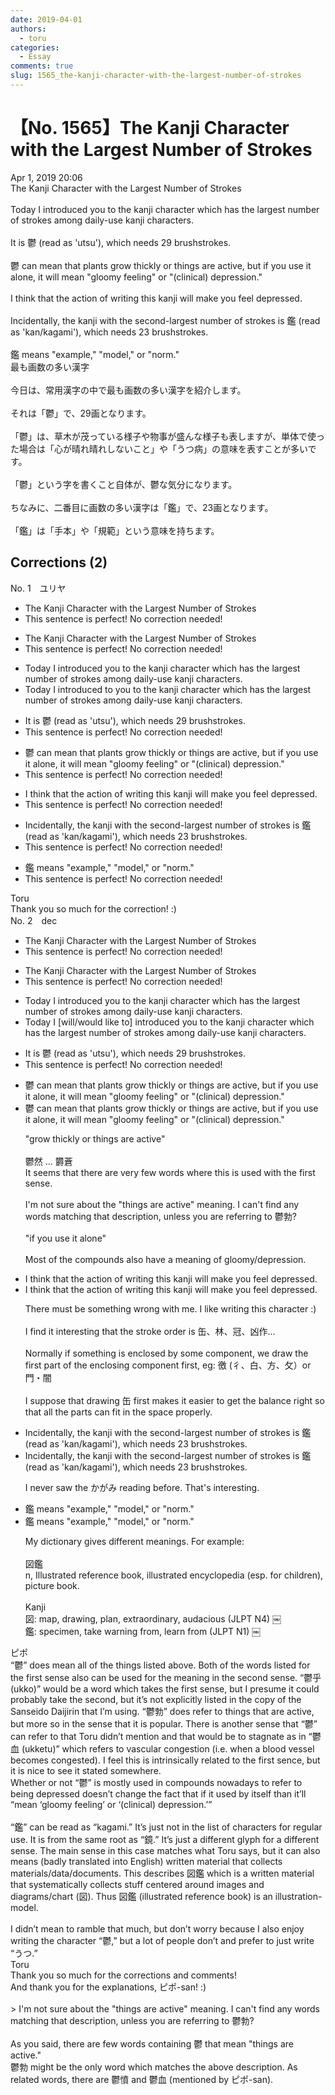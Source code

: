 ```yaml
---
date: 2019-04-01
authors:
  - toru
categories:
  - Essay
comments: true
slug: 1565_the-kanji-character-with-the-largest-number-of-strokes
---
```


# 【No. 1565】The Kanji Character with the Largest Number of Strokes
<div class="date">Apr 1, 2019 20:06</div>
<div id="post"><div id="body_show_ori">
The Kanji Character with the Largest Number of Strokes<br/><br/>Today I introduced you to the kanji character which has the largest number of strokes among daily-use kanji characters.<br/><br/>It is 鬱 (read as 'utsu'), which needs 29 brushstrokes.<br/><br/>鬱 can mean that plants grow thickly or things are active, but if you use it alone, it will mean "gloomy feeling" or "(clinical) depression."<br/><br/>I think that the action of writing this kanji will make you feel depressed.<br/><br/>Incidentally, the kanji with the second-largest number of strokes is 鑑 (read as 'kan/kagami'), which needs 23 brushstrokes.<br/><br/>鑑 means "example," "model," or "norm." 
</div></div>

<!-- more -->

<div id="post_ja"><div id="body_show_mo">
最も画数の多い漢字<br/><br/>今日は、常用漢字の中で最も画数の多い漢字を紹介します。<br/><br/>それは「鬱」で、29画となります。<br/><br/>「鬱」は、草木が茂っている様子や物事が盛んな様子も表しますが、単体で使った場合は「心が晴れ晴れしないこと」や「うつ病」の意味を表すことが多いです。<br/><br/>「鬱」という字を書くこと自体が、鬱な気分になります。<br/><br/>ちなみに、二番目に画数の多い漢字は「鑑」で、23画となります。<br/><br/>「鑑」は「手本」や「規範」という意味を持ちます。
</div></div>

## Corrections (2)
<div id="block"><div class="first_name"> No. 1　<span class="just_name">ユリヤ</span></div><div id="block2">
<ul class="correction_field">
<li class="incorrect">The Kanji Character with the Largest Number of Strokes</li>
<li class="corrected perfect">This sentence is perfect! No correction needed!</li>
</ul>
<ul class="correction_field">
<li class="incorrect">The Kanji Character with the Largest Number of Strokes</li>
<li class="corrected perfect">This sentence is perfect! No correction needed!</li>
</ul>
<ul class="correction_field">
<li class="incorrect">Today I introduced you to the kanji character which has the largest number of strokes among daily-use kanji characters.</li>
<li class="corrected correct">
Today I introduce<span class="f_gray"><span class="sline">d</span></span> <span class="f_red">to </span>you t<span class="f_gray"><span class="sline">o t</span></span>he kanji character which has the largest number of strokes among daily-use kanji characters.
</li>
</ul>
<ul class="correction_field">
<li class="incorrect">It is 鬱 (read as 'utsu'), which needs 29 brushstrokes.</li>
<li class="corrected perfect">This sentence is perfect! No correction needed!</li>
</ul>
<ul class="correction_field">
<li class="incorrect">鬱 can mean that plants grow thickly or things are active, but if you use it alone, it will mean "gloomy feeling" or "(clinical) depression."</li>
<li class="corrected perfect">This sentence is perfect! No correction needed!</li>
</ul>
<ul class="correction_field">
<li class="incorrect">I think that the action of writing this kanji will make you feel depressed.</li>
<li class="corrected perfect">This sentence is perfect! No correction needed!</li>
</ul>
<ul class="correction_field">
<li class="incorrect">Incidentally, the kanji with the second-largest number of strokes is 鑑 (read as 'kan/kagami'), which needs 23 brushstrokes.</li>
<li class="corrected perfect">This sentence is perfect! No correction needed!</li>
</ul>
<ul class="correction_field">
<li class="incorrect">鑑 means "example," "model," or "norm." </li>
<li class="corrected perfect">This sentence is perfect! No correction needed!</li>
</ul>
</div><div class="name"><span class="just_name">Toru</span><br>
Thank you so much for the correction! :)
</div>
</div>
<div id="block"><div class="first_name"> No. 2　<span class="just_name">dec</span></div><div id="block2">
<ul class="correction_field">
<li class="incorrect">The Kanji Character with the Largest Number of Strokes</li>
<li class="corrected perfect">This sentence is perfect! No correction needed!</li>
</ul>
<ul class="correction_field">
<li class="incorrect">The Kanji Character with the Largest Number of Strokes</li>
<li class="corrected perfect">This sentence is perfect! No correction needed!</li>
</ul>
<ul class="correction_field">
<li class="incorrect">Today I introduced you to the kanji character which has the largest number of strokes among daily-use kanji characters.</li>
<li class="corrected correct">
Today I <span class="f_blue">[will/would like to]</span> introduce<span class="sline"><span class="f_red">d</span></span> you to the kanji character which has the largest number of strokes among daily-use kanji characters.
</li>
</ul>
<ul class="correction_field">
<li class="incorrect">It is 鬱 (read as 'utsu'), which needs 29 brushstrokes.</li>
<li class="corrected perfect">This sentence is perfect! No correction needed!</li>
</ul>
<ul class="correction_field">
<li class="incorrect">鬱 can mean that plants grow thickly or things are active, but if you use it alone, it will mean "gloomy feeling" or "(clinical) depression."</li>
<li class="corrected correct">
鬱 can mean that plants grow thickly or things are active, but if you use it alone, it will mean "gloomy feeling" or "(clinical) depression."
<p class="correction_comment">"grow thickly or things are active"<br/><br/>鬱然 ... 欝蒼<br/>It seems that there are very few words where this is used with the first sense.<br/><br/>I'm not sure about the "things are active" meaning. I can't find any words matching that description, unless you are referring to 鬱勃?<br/><br/>"if you use it alone"<br/><br/>Most of the compounds also have a meaning of gloomy/depression.</p>
</li>
</ul>
<ul class="correction_field">
<li class="incorrect">I think that the action of writing this kanji will make you feel depressed.</li>
<li class="corrected correct">
I think that the action of writing this kanji will make you feel depressed.
<p class="correction_comment">There must be something wrong with me. I like writing this character :)<br/><br/>I find it interesting that the stroke order is 缶、林、冠、凶作…<br/><br/>Normally if something is enclosed by some component, we draw the first part of the enclosing component first, eg:  徼 (彳、白、方、攵）or 門・闇<br/><br/>I suppose that drawing 缶 first makes it easier to get the balance right so that all the parts can fit in the space properly.</p>
</li>
</ul>
<ul class="correction_field">
<li class="incorrect">Incidentally, the kanji with the second-largest number of strokes is 鑑 (read as 'kan/kagami'), which needs 23 brushstrokes.</li>
<li class="corrected correct">
Incidentally, the kanji with the second-largest number of strokes is 鑑 (read as 'kan/kagami'), which needs 23 brushstrokes.
<p class="correction_comment">I never saw the かがみ reading before. That's interesting.</p>
</li>
</ul>
<ul class="correction_field">
<li class="incorrect">鑑 means "example," "model," or "norm." </li>
<li class="corrected correct">
鑑 means "example," "model," or "norm." 
<p class="correction_comment">My dictionary gives different meanings. For example:<br/><br/>図鑑<br/>n, Illustrated reference book, illustrated encyclopedia (esp. for children), picture book.<br/><br/>Kanji<br/>図: map, drawing, plan, extraordinary, audacious (JLPT N4) ￼<br/>鑑: specimen, take warning from, learn from (JLPT N1) ￼</p>
</li>
</ul>
</div><div class="name"><span class="just_name">ピポ</span><br>
“鬱” does mean all of the things listed above. Both of the words listed for the first sense also can be used for the meaning in the second sense. “鬱乎 (ukko)” would be a word which takes the first sense, but I presume it could probably take the second, but it’s not explicitly listed in the copy of the Sanseido Daijirin that I’m using. “鬱勃” does refer to things that are active, but more so in the sense that it is popular. There is another sense that “鬱” can refer to that Toru didn’t mention and that would be to stagnate as in “鬱血 (ukketu)” which refers to vascular congestion (i.e. when a blood vessel becomes congested). I feel this is intrinsically related to the first sence, but it is nice to see it stated somewhere.<br/>Whether or not “鬱” is mostly used in compounds nowadays to refer to being depressed doesn’t change the fact that if it used by itself than it’ll “mean ‘gloomy feeling’ or ‘(clinical) depression.’”<br/><br/>“鑑” can be read as “kagami.” It’s just not in the list of characters for regular use. It is from the same root as “鏡.” It’s just a different glyph for a different sense. The main sense in this case matches what Toru says, but it can also means (badly translated into English) written material that collects materials/data/documents. This describes 図鑑 which is a written material that systematically collects stuff centered around images and diagrams/chart (図). Thus 図鑑 (illustrated reference book) is an illustration-model.<br/><br/>I didn’t mean to ramble that much, but don’t worry because I also enjoy writing the character “鬱,” but a lot of people don’t and prefer to just write “うつ.”
</div>
<div class="name"><span class="just_name">Toru</span><br>
Thank you so much for the corrections and comments!<br/>And thank you for the explanations, ピポ-san! :)<br/><br/>&gt; I'm not sure about the "things are active" meaning. I can't find any words matching that description, unless you are referring to 鬱勃?<br/><br/>As you said, there are few words containing 鬱 that mean "things are active."<br/>鬱勃 might be the only word which matches the above description. As related words, there are 鬱憤 and 鬱血 (mentioned by ピポ-san).
</div>
</div>
